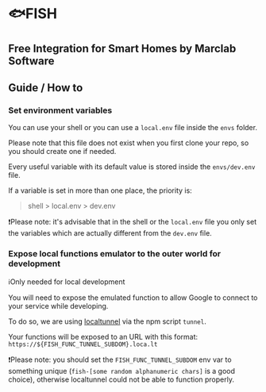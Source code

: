 # :fish:FISH

## Free Integration for Smart Homes by Marclab Software

## Guide / How to

### Set environment variables

You can use your shell or you can use a `local.env` file inside the `envs` folder.

Please note that this file does not exist when you first clone your repo, so you should create one if needed.

Every useful variable with its default value is stored inside the `envs/dev.env` file.

If a variable is set in more than one place, the priority is:

> shell > local.env > dev.env

:exclamation:Please note: it's advisable that in the shell or the `local.env` file you only set
the variables which are actually different from the `dev.env` file.

### Expose local functions emulator to the outer world for development

:information_source:Only needed for local development

You will need to expose the emulated function to allow Google to connect to your service while
developing.

To do so, we are using [localtunnel](https://github.com/localtunnel/localtunnel) via the npm script `tunnel`.

Your functions will be exposed to an URL with this format: `https://${FISH_FUNC_TUNNEL_SUBDOM}.loca.lt`

:exclamation:Please note: you should set the `FISH_FUNC_TUNNEL_SUBDOM` env var to something unique (`fish-[some random alphanumeric chars]` is a good choice), otherwise localtunnel could not be able to function properly.
